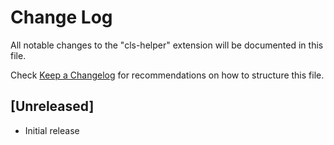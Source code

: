 # Change Log

All notable changes to the "cls-helper" extension will be documented in this file.

Check [Keep a Changelog](http://keepachangelog.com/) for recommendations on how to structure this file.

## [Unreleased]

- Initial release